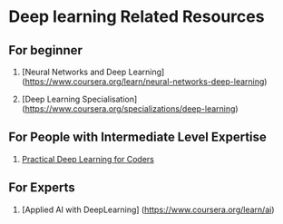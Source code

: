 # Deep learning Related Resources

## For beginner
1. [Neural Networks and Deep Learning] (https://www.coursera.org/learn/neural-networks-deep-learning)

2. [Deep Learning Specialisation] (https://www.coursera.org/specializations/deep-learning)

## For People with Intermediate Level Expertise

1.  [Practical Deep Learning for Coders](http://www.fast.ai/)

## For Experts

1. [Applied AI with DeepLearning] (https://www.coursera.org/learn/ai)
